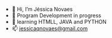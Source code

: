 - 👋 Hi, I’m Jéssica Novaes
- 👀 Program Development in progress
- 🌱 learning HTMLL, JAVA and PYTHON
- 📫 jessicaqnovaes@gmail.com

<!---
jessqnn25/jessqnn25 is a ✨ special ✨ repository because its `README.md` (this file) appears on your GitHub profile.
You can click the Preview link to take a look at your changes.
--->

